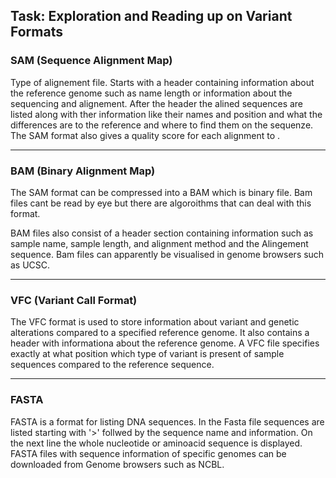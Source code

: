 ## Task: Exploration and Reading up on Variant Formats


### SAM  (Sequence Alignment Map)

Type of alignement file. Starts with a header containing information about the reference genome such as name length or information about the sequencing and alignement.
After the header the alined sequences are listed along with ther information like their names and position and what the differences are to the reference and where to find them on the sequenze. 
The SAM format also gives a quality score for each alignment to .
 
 ------
 
 ### BAM  (Binary Alignment Map)

The SAM format can be compressed into a BAM which is binary file. Bam files cant be read by eye but there are algoroithms that can deal with this format. 

BAM files also consist of a header section containing information such as sample name, sample length, and alignment method and the Alingement sequence.
Bam files can apparently be visualised in genome browsers such as UCSC.
 
 ------

### VFC  (Variant Call Format)

The VFC format is used to store information about variant and genetic alterations compared to a specified reference genome.
It also contains a header with informationa about the reference genome.
A VFC file specifies exactly at what position which type of variant is present of sample sequences compared to the reference sequence.



------
### FASTA

FASTA is a format for listing DNA sequences.
In the Fasta file sequences are listed starting with '>' follwed by the sequence name and information. On the next line the whole nucleotide or aminoacid sequence is displayed. 
FASTA files with sequence information of specific genomes can be downloaded from Genome browsers such as NCBL.



 
 
  
